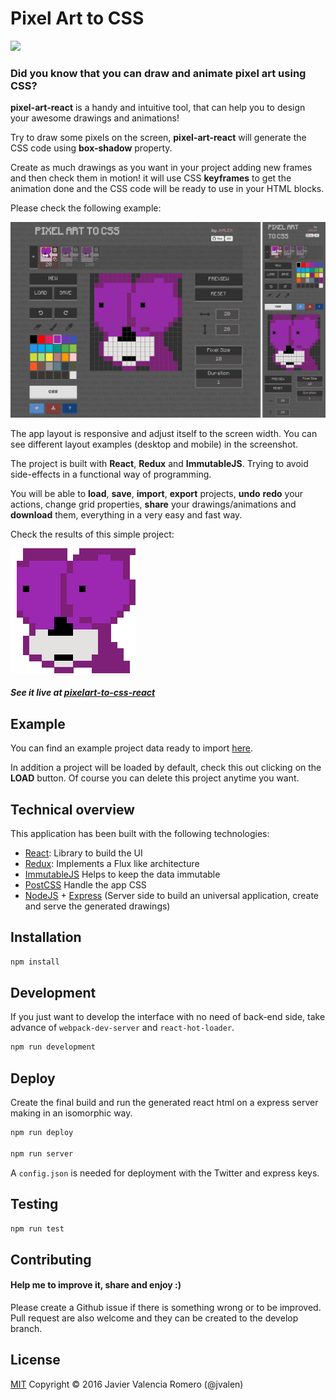 # Pixel Art to CSS

<a target='_blank' href='http://www.recurse.com' title='Made at the Recurse Center'><img src='https://cloud.githubusercontent.com/assets/2883345/11325206/336ea5f4-9150-11e5-9e90-d86ad31993d8.png' height='20px'/></a>

### Did you know that you can draw and animate pixel art using CSS?

**pixel-art-react** is a handy and intuitive tool, that can help you to design your awesome drawings and animations!

Try to draw some pixels on the screen, **pixel-art-react** will generate the CSS code using **box-shadow** property.

Create as much drawings as you want in your project adding new frames and then check them in motion! it will use CSS **keyframes** to get the animation done and the CSS code will be ready to use in your HTML blocks.

Please check the following example:

![pixel-art-react](screenshots/screenshot-pink.png)

The app layout is responsive and adjust itself to the screen width. You can see different layout examples (desktop and mobile) in the screenshot.

The project is built with **React**, **Redux** and **ImmutableJS**. Trying to avoid side-effects in a functional way of programming.

You will be able to **load**, **save**, **import**, **export** projects, **undo** **redo** your actions, change grid properties, **share** your drawings/animations and **download** them, everything in a very easy and fast way.

Check the results of this simple project:

![](screenshots/animation-pink.gif)

##### See it live at [pixelart-to-css-react](http://pixelart.jvrpath.com/)

## Example

You can find an example project data ready to import [here](examples/import-export/cat.txt).

In addition a project will be loaded by default, check this out clicking on the **LOAD** button. Of course you can delete this project anytime you want.

## Technical overview

This application has been built with the following technologies:

- [React](https://facebook.github.io/react/): Library to build the UI
- [Redux](http://redux.js.org/): Implements a Flux like architecture
- [ImmutableJS](https://facebook.github.io/immutable-js/) Helps to keep the data immutable
- [PostCSS](https://github.com/postcss/postcss) Handle the app CSS
- [NodeJS](https://nodejs.org/en/) + [Express](http://expressjs.com/) (Server side to build an universal application, create and serve the generated drawings)

## Installation

```bash
npm install
```

## Development

If you just want to develop the interface with no need of back-end side, take advance of ```webpack-dev-server``` and ```react-hot-loader```.

```bash
npm run development
```

## Deploy

Create the final build and run the generated react html on a express server making in an isomorphic way.

```bash
npm run deploy

npm run server
```

A ```config.json``` is needed for deployment with the Twitter and express keys.

## Testing

```bash
npm run test
```

## Contributing
#### Help me to improve it, share and enjoy :)
Please create a Github issue if there is something wrong or to be improved. Pull request are also welcome and they can be created to the develop branch.


## License

[MIT](https://opensource.org/licenses/mit-license.php)
Copyright © 2016 Javier Valencia Romero (@jvalen)
